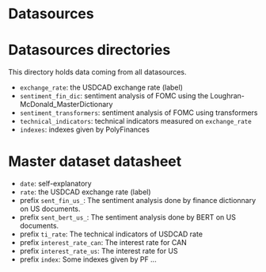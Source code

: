 # Datasources


# Datasources directories
This directory holds data coming from all datasources.

- `exchange_rate`: the USDCAD exchange rate (label)
- `sentiment_fin_dic`: sentiment analysis of FOMC using the Loughran-McDonald_MasterDictionary
- `sentiment_transformers`: sentiment analysis of FOMC using transformers 
- `technical_indicators`: technical indicators measured on `exchange_rate`
- `indexes`: indexes given by PolyFinances


# Master dataset datasheet
- `date`: self-explanatory
- `rate`: the USDCAD exchange rate (label) 
- prefix `sent_fin_us_`: The sentiment analysis done by finance dictionnary on US documents.
- prefix `sent_bert_us_`: The sentiment analysis done by BERT on US documents.
- prefix `ti_rate`: The technical indicators of USDCAD rate
- prefix `interest_rate_can`: The interest rate for CAN
- prefix `interest_rate_us`: The interest rate for US
- prefix `index`: Some indexes given by PF ...